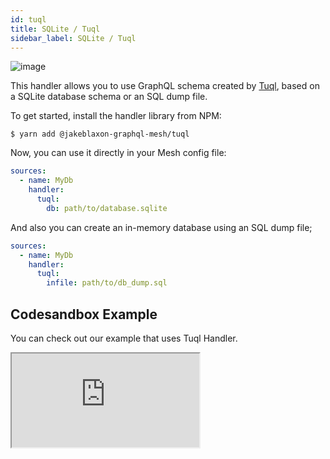 ```yaml
---
id: tuql
title: SQLite / Tuql
sidebar_label: SQLite / Tuql
---
```

![image](https://user-images.githubusercontent.com/20847995/79220131-228d5480-7e5c-11ea-8faa-63083653573b.png)

This handler allows you to use GraphQL schema created by [Tuql](https://github.com/bradleyboy/tuql), based on a SQLite database schema or an SQL dump file.

To get started, install the handler library from NPM:

```
$ yarn add @jakeblaxon-graphql-mesh/tuql
```

Now, you can use it directly in your Mesh config file:

```yml
sources:
  - name: MyDb
    handler:
      tuql:
        db: path/to/database.sqlite
```

And also you can create an in-memory database using an SQL dump file;

```yml
sources:
  - name: MyDb
    handler:
      tuql:
        infile: path/to/db_dump.sql
```

## Codesandbox Example

You can check out our example that uses Tuql Handler.

<iframe
     src="https://codesandbox.io/embed/github/Urigo/graphql-mesh/tree/master/examples/sqlite-chinook?fontsize=14&hidenavigation=1&theme=dark&module=%2F.meshrc.yml"
     style={{width:"100%", height:"500px", border:"0", borderRadius: "4px", overflow:"hidden"}}
     title="chinook-example"
     allow="geolocation; microphone; camera; midi; vr; accelerometer; gyroscope; payment; ambient-light-sensor; encrypted-media; usb"
     sandbox="allow-modals allow-forms allow-popups allow-scripts allow-same-origin"/>

## Config API Reference

{@import ../generated-markdown/TuqlHandler.generated.md}
